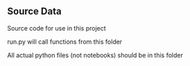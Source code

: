 ## Source Data


Source code for use in this project

run.py will call functions from this folder

All actual python files (not notebooks) should be in this folder